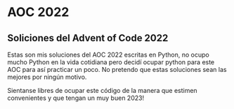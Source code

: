 # AOC 2022

## Soliciones del Advent of Code 2022

Estas son mis soluciones del AOC 2022 escritas en Python, no ocupo mucho Python en la vida cotidiana pero decidí
ocupar python para este AOC para así practicar un poco. No pretendo que estas soluciones sean las mejores por ningún
motivo.

Sientanse libres de ocupar este código de la manera que estimen convenientes y que tengan un muy buen 2023!
